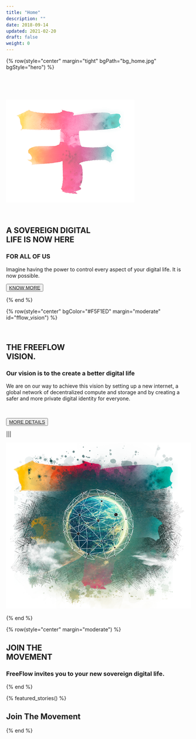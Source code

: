 ```yaml
---
title: "Home"
description: ""
date: 2018-09-14
updated: 2021-02-20
draft: false
weight: 0
---
```


<!-- section 1 (header) -->

{% row(style="center" margin="tight" bgPath="bg_home.jpg" bgStyle="hero") %}

<br>

<br>

<br>

![FF Logo](f_logo_small.png#mx-auto)

<br>





## A SOVEREIGN DIGITAL <br> LIFE IS NOW HERE

### **FOR ALL OF US**


Imagine having the power to control every aspect of your digital life.  It is now possible.

<button>[KNOW MORE](#fflow_vision)</button>

{% end %}

<!-- section 2 (FF LIFE) -->

{% row(style="center" bgColor="#F5F1ED" margin="moderate" id="fflow_vision") %}

<br>

## THE FREEFLOW <br> VISION.

### Our vision is to the create a better digital life

We are on our way to achieve this vision by setting up a new internet, a global network of decentralized compute and storage and by creating a safer and more private digital identity for everyone. 

<br>


<button>[MORE DETAILS](/vision)</button>

|||



![FreeFlow Life](ff_vision.png)

{% end %}

{% row(style="center" margin="moderate") %}

## JOIN THE <br> MOVEMENT

### **FreeFlow invites you to your new sovereign digital life.**

{% end %}

{% featured_stories() %}

## Join The Movement

{% end %}




